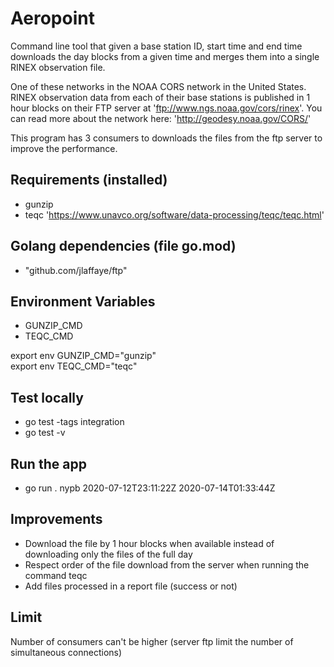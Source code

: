 # Aeropoint

Command line tool that given a base station ID, start time and end time downloads the day blocks from a given time and merges them into a single RINEX observation file.

One of these networks in the NOAA CORS network in the United States. RINEX observation data from each of their base stations is published in 1 hour blocks on their FTP server at 'ftp://www.ngs.noaa.gov/cors/rinex'. You can read more about the network here: 'http://geodesy.noaa.gov/CORS/'

This program has 3 consumers to downloads the files from the ftp server to improve the performance.

## Requirements (installed)

- gunzip
- teqc 'https://www.unavco.org/software/data-processing/teqc/teqc.html'

## Golang dependencies (file go.mod)

- "github.com/jlaffaye/ftp"

## Environment Variables

- GUNZIP_CMD
- TEQC_CMD  

export env GUNZIP_CMD="gunzip"  
export env TEQC_CMD="teqc"

## Test locally

- go test -tags integration
- go test -v

## Run the app

- go run . nypb 2020-07-12T23:11:22Z 2020-07-14T01:33:44Z

## Improvements

- Download the file by 1 hour blocks when available instead of downloading only the files of the full day
- Respect order of the file download from the server when running the command teqc
- Add files processed in a report file (success or not)

## Limit

Number of consumers can't be higher (server ftp limit the number of simultaneous connections)
